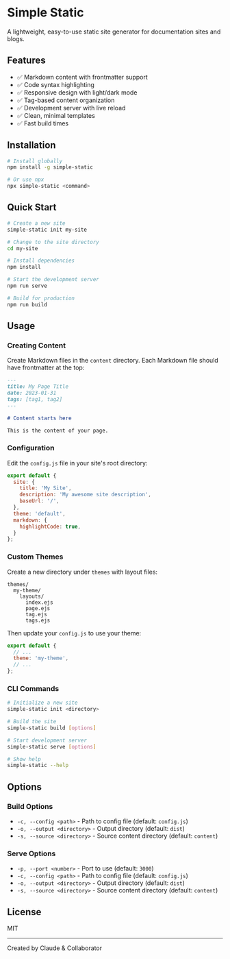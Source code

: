 # Simple Static

A lightweight, easy-to-use static site generator for documentation sites and blogs.

## Features

- ✅ Markdown content with frontmatter support
- ✅ Code syntax highlighting
- ✅ Responsive design with light/dark mode
- ✅ Tag-based content organization
- ✅ Development server with live reload
- ✅ Clean, minimal templates
- ✅ Fast build times

## Installation

```bash
# Install globally
npm install -g simple-static

# Or use npx
npx simple-static <command>
```

## Quick Start

```bash
# Create a new site
simple-static init my-site

# Change to the site directory
cd my-site

# Install dependencies
npm install

# Start the development server
npm run serve

# Build for production
npm run build
```

## Usage

### Creating Content

Create Markdown files in the `content` directory. Each Markdown file should have frontmatter at the top:

```markdown
---
title: My Page Title
date: 2023-01-31
tags: [tag1, tag2]
---

# Content starts here

This is the content of your page.
```

### Configuration

Edit the `config.js` file in your site's root directory:

```javascript
export default {
  site: {
    title: 'My Site',
    description: 'My awesome site description',
    baseUrl: '/',
  },
  theme: 'default',
  markdown: {
    highlightCode: true,
  }
};
```

### Custom Themes

Create a new directory under `themes` with layout files:

```
themes/
  my-theme/
    layouts/
      index.ejs
      page.ejs
      tag.ejs
      tags.ejs
```

Then update your `config.js` to use your theme:

```javascript
export default {
  // ...
  theme: 'my-theme',
  // ...
};
```

### CLI Commands

```bash
# Initialize a new site
simple-static init <directory>

# Build the site
simple-static build [options]

# Start development server
simple-static serve [options]

# Show help
simple-static --help
```

## Options

### Build Options

- `-c, --config <path>` - Path to config file (default: `config.js`)
- `-o, --output <directory>` - Output directory (default: `dist`)
- `-s, --source <directory>` - Source content directory (default: `content`)

### Serve Options

- `-p, --port <number>` - Port to use (default: `3000`)
- `-c, --config <path>` - Path to config file (default: `config.js`)
- `-o, --output <directory>` - Output directory (default: `dist`)
- `-s, --source <directory>` - Source content directory (default: `content`)

## License

MIT

---

Created by Claude & Collaborator
